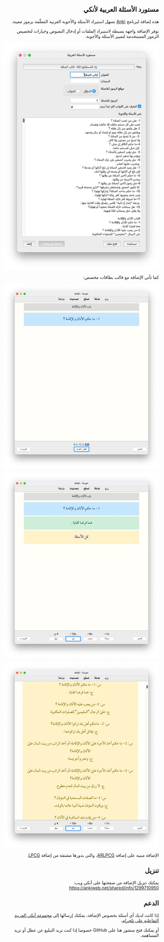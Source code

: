 <div dir="rtl">

## مستورد الأسئلة العربية لأنكي

هذه إضافة لبرنامج [Anki](https://apps.ankiweb.net/) تسهل استيراد الأسئلة والأجوبة العربية المعلّمة برموز معينة.

توفر الإضافة واجهة بسيطة لاستيراد الملفات أو إدخال النصوص وخيارات لتخصيص الرموز المستخدمة لتمييز الأسئلة والأجوبة.

![واجهة الإضافة](screenshots/dialog.jpg)

كما تأتي الإضافة مع قالب بطاقات مخصص:

![مقدمة بطاقة](screenshots/front.jpg)

![خلف بطاقة](screenshots/back.jpg)

![إظهار كامل مجموع الأسئلة خلف البطاقة](screenshots/whole_text.jpg)

الإضافة مبنية على إضافة [ARLPCG](https://ankiweb.net/shared/info/1642554134)،
والتي بدورها مشتقة من إضافة [LPCG](https://ankiweb.net/shared/info/2084557901).

## تنزيل

يمكنك تنزيل الإضافة من صفحتها على أنكي ويب: https://ankiweb.net/shared/info/1299710950

## الدعم

إذا كانت لديك أي أسئلة بخصوص الإضافة، يمكنك إرسالها إلى [مجموعة أنكي العربية التفاعلية على تلجرام](https://t.me/Ankiarabic_QA)،

أو يمكنك فتح منشور هنا على GitHub خصوصا إذا كنت تريد التبليغ عن عطل أو تريد المساهمة.

</div>

